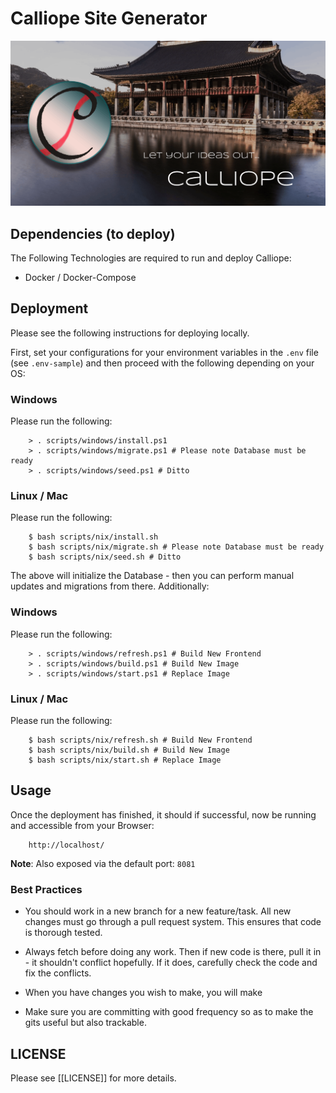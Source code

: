 # Calliope Site Generator

![Calliope](calliope.png)


## Dependencies (to deploy)
The Following Technologies are required to run and deploy Calliope:
- Docker / Docker-Compose

## Deployment
Please see the following instructions for deploying locally.

First, set your configurations for your environment variables in the `.env` file (see `.env-sample`) and then proceed with the following depending on your OS:

### Windows
Please run the following:

        > . scripts/windows/install.ps1 
        > . scripts/windows/migrate.ps1 # Please note Database must be ready
        > . scripts/windows/seed.ps1 # Ditto

### Linux / Mac
Please run the following:

        $ bash scripts/nix/install.sh
        $ bash scripts/nix/migrate.sh # Please note Database must be ready
        $ bash scripts/nix/seed.sh # Ditto

The above will initialize the Database - then you can perform manual updates and migrations from there. Additionally:

### Windows
Please run the following:

        > . scripts/windows/refresh.ps1 # Build New Frontend
        > . scripts/windows/build.ps1 # Build New Image
        > . scripts/windows/start.ps1 # Replace Image
        

### Linux / Mac
Please run the following:

        $ bash scripts/nix/refresh.sh # Build New Frontend
        $ bash scripts/nix/build.sh # Build New Image
        $ bash scripts/nix/start.sh # Replace Image
        
## Usage
Once the deployment has finished, it should if successful, now be running and accessible from your Browser:

        http://localhost/

__Note__: Also exposed via the default port: `8081`


### Best Practices ###

* You should work in a new branch for a new feature/task. All new changes must go through a pull request system. This ensures that code is thorough tested.

* Always fetch before doing any work. Then if new code is there, pull it in - it shouldn't conflict hopefully. If it does, carefully check the code and fix the conflicts.

* When you have changes you wish to make, you will make 

* Make sure you are committing with good frequency so as to make the gits useful but also trackable.


## LICENSE
Please see [[LICENSE]] for more details.
